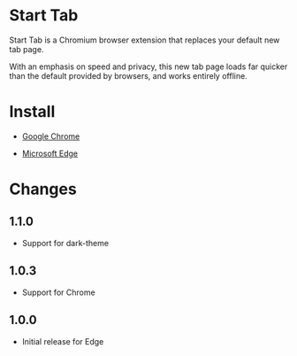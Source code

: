 # Start Tab
Start Tab is a Chromium browser extension that replaces your default new tab page.

With an emphasis on speed and privacy, this new tab page loads far quicker than the default provided by browsers, and works entirely offline.

# Install

- [Google Chrome](https://chrome.google.com/webstore/detail/start-tab/dcfkennngcocepafgnfagnbjjmfobgbm)

- [Microsoft Edge](https://microsoftedge.microsoft.com/addons/detail/start-tab/agcgbbneiplcaaioicimencggglchbii)

# Changes

## 1.1.0
- Support for dark-theme

## 1.0.3
- Support for Chrome

## 1.0.0
- Initial release for Edge
